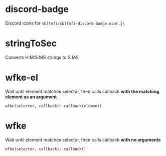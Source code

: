 # discord-badge
Discord icons for `sbltnfi/sbltnfi-discord-badge.user.js`

# stringToSec
Converts H:M:S.MS strings to S.MS

# wfke-el
Wait until element matches selector, then calls callback **with the matching element as an argument**
```
wfke(selector, callback): callback(element)
```

# wfke
Wait until element matches selector, then calls callback **with no arguments**
```
wfke(selector, callback): callback()
```